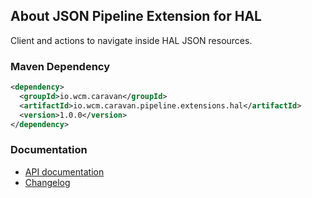 ## About JSON Pipeline Extension for HAL

Client and actions to navigate inside HAL JSON resources.


### Maven Dependency

```xml
<dependency>
  <groupId>io.wcm.caravan</groupId>
  <artifactId>io.wcm.caravan.pipeline.extensions.hal</artifactId>
  <version>1.0.0</version>
</dependency>
```

### Documentation

* [API documentation][apidocs]
* [Changelog][changelog]


[apidocs]: apidocs/
[changelog]: changes-report.html
